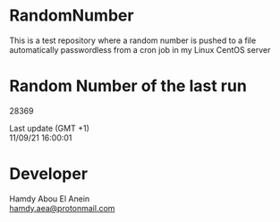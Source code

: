 # RandomNumber    
This is a test repository where a random number is pushed to a file automatically passwordless from a cron job in my Linux CentOS server    
# Random Number of the last run   
28369
      
Last update (GMT +1)    
11/09/21 16:00:01
# Developer    
Hamdy Abou El Anein   
hamdy.aea@protonmail.com
